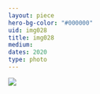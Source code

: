```yaml
---
layout: piece
hero-bg-color: "#000000"
uid: img028
title: img028
medium: 
dates: 2020
type: photo
---
```


<img src="{{site.baseurl}}img/{{page.type}}/{{page.uid}}.jpg" class="piece-photo"/>

